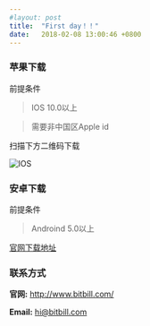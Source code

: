 ```yaml
---
#layout: post
title:  "First day！！"
date:   2018-02-08 13:00:46 +0800
---
```


### 苹果下载

前提条件

> IOS 10.0以上    

> 需要非中国区Apple id

扫描下方二维码下载

![IOS](https://raw.githubusercontent.com/zhaogangwang/bitbill/master/images/WechatIMG141.jpeg)



### 安卓下载

前提条件	

> Androind 5.0以上	



[官网下载地址](https://www.bitbill.com/cn/wallet/)



### 联系方式  

**官网:** <http://www.bitbill.com/>


**Email:** <hi@bitbill.com>


